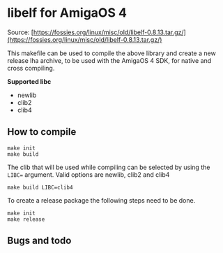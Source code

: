 # libelf for AmigaOS 4

Source: [https://fossies.org/linux/misc/old/libelf-0.8.13.tar.gz/](https://fossies.org/linux/misc/old/libelf-0.8.13.tar.gz/)

This makefile can be used to compile the above library and create a new release lha archive, to be used with the AmigaOS 4 SDK, for native and cross compiling.

**Supported libc**
- newlib
- clib2
- clib4

## How to compile
```
make init
make build
```

The clib that will be used while compiling can be selected by using the `LIBC=` argument.
Valid options are newlib, clib2 and clib4
```
make build LIBC=clib4
```

To create a release package the following steps need to be done.
```
make init
make release
```

## Bugs and todo